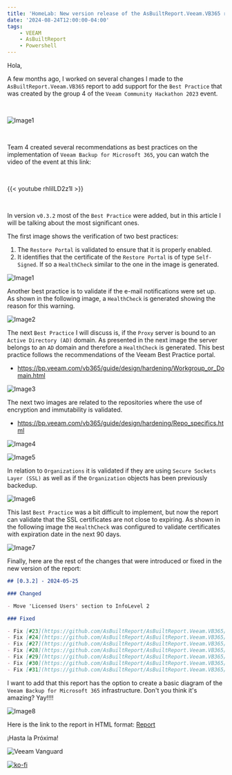 ```yaml
---
title: 'HomeLab: New version release of the AsBuiltReport.Veeam.VB365 report v0.3.2'
date: '2024-08-24T12:00:00-04:00'
tags:
    - VEEAM
    - AsBuiltReport
    - Powershell
---
```


Hola,

A few months ago, I worked on several changes I made to the `AsBuiltReport.Veeam.VB365` report to add support for the `Best Practice` that was created by the group 4 of the `Veeam Community Hackathon 2023` event.

&nbsp;

![Image1](/img/2024/abr-veem-vb365-0_3_2/vb365_bp_00.webp#center)

&nbsp;

Team 4 created several recommendations as best practices on the implementation of `Veeam Backup for Microsoft 365`, you can watch the video of the event at this link:

&nbsp;

{{< youtube rhIiILD2z1I >}}

&nbsp;

In version `v0.3.2` most of the `Best Practice` were added, but in this article I will be talking about the most significant ones.

The first image shows the verification of two best practices:

1. The `Restore Portal` is validated to ensure that it is properly enabled.
2. It identifies that the certificate of the `Restore Portal` is of type `Self-Signed`. If so a `HealthCheck` similar to the one in the image is generated.

![Image1](/img/2024/abr-veem-vb365-0_3_2/vb365_bp_01.webp)

Another best practice is to validate if the e-mail notifications were set up. As shown in the following image, a `HealthCheck` is generated showing the reason for this warning.

![Image2](/img/2024/abr-veem-vb365-0_3_2/vb365_bp_02.webp)

The next `Best Practice` I will discuss is, if the `Proxy` server is bound to an `Active Directory (AD)` domain. As presented in the next image the server belongs to an `AD` domain and therefore a `HealthCheck` is generated. This best practice follows the recommendations of the Veeam Best Practice portal.

- <https://bp.veeam.com/vb365/guide/design/hardening/Workgroup_or_Domain.html>

![Image3](/img/2024/abr-veem-vb365-0_3_2/vb365_bp_03.webp)

The next two images are related to the repositories where the use of encryption and immutability is validated.

- <https://bp.veeam.com/vb365/guide/design/hardening/Repo_specifics.html>

![Image4](/img/2024/abr-veem-vb365-0_3_2/vb365_bp_04.webp)

![Image5](/img/2024/abr-veem-vb365-0_3_2/vb365_bp_05.webp)

In relation to `Organizations` it is validated if they are using `Secure Sockets Layer (SSL)` as well as if the `Organization` objects has been previously backedup.

![Image6](/img/2024/abr-veem-vb365-0_3_2/vb365_bp_06.webp)

This last `Best Practice` was a bit difficult to implement, but now the report can validate that the SSL certificates are not close to expiring. As shown in the following image the `HealthCheck` was configured to validate certificates with expiration date in the next 90 days.

![Image7](/img/2024/abr-veem-vb365-0_3_2/vb365_bp_07.webp)

Finally, here are the rest of the changes that were introduced or fixed in the new version of the report:

```markdown
## [0.3.2] - 2024-05-25

### Changed

- Move 'Licensed Users' section to InfoLevel 2

### Fixed

- Fix [#23](https://github.com/AsBuiltReport/AsBuiltReport.Veeam.VB365/issues/23)
- Fix [#24](https://github.com/AsBuiltReport/AsBuiltReport.Veeam.VB365/issues/24)
- Fix [#27](https://github.com/AsBuiltReport/AsBuiltReport.Veeam.VB365/issues/27)
- Fix [#28](https://github.com/AsBuiltReport/AsBuiltReport.Veeam.VB365/issues/28)
- Fix [#29](https://github.com/AsBuiltReport/AsBuiltReport.Veeam.VB365/issues/29)
- Fix [#30](https://github.com/AsBuiltReport/AsBuiltReport.Veeam.VB365/issues/30)
- Fix [#31](https://github.com/AsBuiltReport/AsBuiltReport.Veeam.VB365/issues/31)
```

I want to add that this report has the option to create a basic diagram of the `Veeam Backup for Microsoft 365` infrastructure. Don't you think it's amazing? Yay!!!!

![Image8](/img/2024/abr-veem-vb365-0_3_2/vb365_bp_08.webp)

Here is the link to the report in HTML format: [Report](https://htmlpreview.github.io/?https://raw.githubusercontent.com/AsBuiltReport/AsBuiltReport.Veeam.VB365/dev/Samples/Sample%20Veeam%20VB365%20As%20Built%20Report.html)

¡Hasta la Próxima!

![Veeam Vanguard](/img/2024/abr-veem-vb365-0_3_2/veeam_vanguard.webp#center)

[![ko-fi](https://ko-fi.com/img/githubbutton_sm.svg)](https://ko-fi.com/F1F8DEV80)
